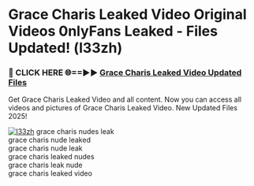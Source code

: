 # Grace Charis Leaked Video Original Videos 0nlyFans Leaked - Files Updated! (l33zh)

<h3>🔴 CLICK HERE 🌐==►► <a href="https://tinyurl.com/2jnfzry5" rel="nofollow">Grace Charis Leaked Video Updated Files</a></h3>

Get Grace Charis Leaked Video and all content. Now you can access all videos and pictures of Grace Charis Leaked Video. New Updated Files 2025!

[![l33zh](https://i.imgur.com/GyGTBgg.gif)](https://tinyurl.com/2jnfzry5)
grace charis nudes leak<br>
grace charis nude leaked<br>
grace charis nude leak<br>
grace charis leaked nudes<br>
grace charis leak nude<br>
grace charis leaked video